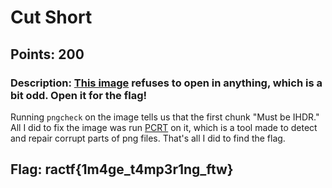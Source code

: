 # **Cut Short**
## Points: 200
### **Description:** [This image](files/flag.png) refuses to open in anything, which is a bit odd. Open it for the flag! 

Running `pngcheck` on the image tells us that the first chunk "Must be IHDR." All I did to fix the image was run [PCRT](https://github.com/sherlly/PCRT) on it, which is a tool made
to detect and repair corrupt parts of png files. That's all I did to find the flag. 

## **Flag:** ractf{1m4ge_t4mp3r1ng_ftw}
